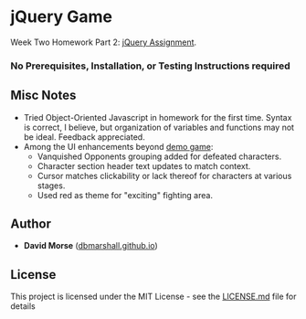 # jQuery Game

Week Two Homework Part 2: [jQuery Assignment](http://ucb.bootcampcontent.com/UCB-Coding-Bootcamp/09-11-2017-UCB-Class-Repository-FSF-FT/blob/master/02-week/homework/part-2/homework_instructions.md).

### No Prerequisites, Installation, or Testing Instructions required

## Misc Notes

* Tried Object-Oriented Javascript in homework for the first time.  Syntax is correct, I believe, but organization of variables and functions may not be ideal.  Feedback appreciated.  
* Among the UI enhancements beyond [demo game](http://ucb.bootcampcontent.com/UCB-Coding-Bootcamp/09-11-2017-UCB-Class-Repository-FSF-FT/raw/master/02-week/homework/part-2/homework_demos/starwars_demo.mp4):
  * Vanquished Opponents grouping added for defeated characters. 
  * Character section header text updates to match context. 
  * Cursor matches clickability or lack thereof for characters at various stages.
  * Used red as theme for "exciting" fighting area.

## Author

* **David Morse** ([dbmarshall.github.io](https://dbmarshall.github.io))

## License

This project is licensed under the MIT License - see the [LICENSE.md](LICENSE.md) file for details


